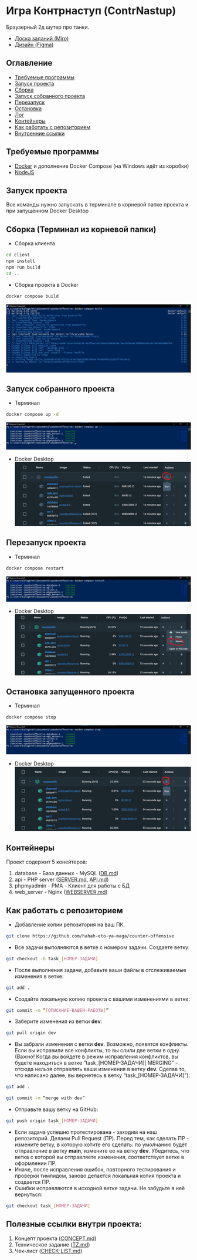# Игра Контрнаступ (ContrNastup)
Браузерный 2д шутер про танки.
* [Доска заданий (Miro)](https://miro.com/app/board/uXjVMlZXLK0=/?share_link_id=267926727208)
* [Дизайн (Figma)](https://www.figma.com/file/o4i6tlpz45fEzdjZYZkoGu/Макеты?type=design&node-id=0%3A1&mode=design&t=LiBC4qdAeW1BguQ2-1)

## Оглавление
+ [Требуемые программы](#required-programs)
+ [Запуск проекта](#start)
+ [Сборка](#build)
+ [Запуск собранного проекта](#up)
+ [Перезапуск](#restart)
+ [Остановка](#stop)
+ [Лог](#log)
+ [Контейнеры](#containers)
+ [Как работать с репозиторием](#repo-guide)
+ [Внутренние ссылки](#inside-links)

<a name="required-programs"></a>
## Требуемые программы
* [Docker](https://docs.docker.com/desktop/install/windows-install/) и дополнение Docker Compose (на Windows идёт из коробки)
* [NodeJS](https://nodejs.org/en/download)

<a name="start"></a>
## Запуск проекта
Все команды нужно запускать в терминале в корневой папке проекта и при запущенном Docker Desktop

<a name="build"></a>
## Сборка (Терминал из корневой папки)
* Сборка клиента
```bash
cd client
npm install
npm run build
cd ..
```
* Сборка проекта в Docker
```bash
docker compose build
```
![Пример сборки проекта](documents/docker/readme/cmd-build-example.jpg)


<a name="up"></a>
## Запуск собранного проекта
+ Терминал
```bash
docker compose up -d
```
![Пример запуска проекта](documents/docker/readme/cmd-up-example.jpg)
+ Docker Desktop
![Пример запуска проекта в главном меню Docker Desktop](documents/docker/readme/docker-desktop-up-example.jpg)

<a name="restart"></a>
## Перезапуск проекта
+ Терминал
```bash
docker compose restart
```
![Пример перезапуска проекта](documents/docker/readme/cmd-restart-example.jpg)
+ Docker Desktop
![Пример перезапуска проекта в главном меню Docker Desktop](documents/docker/readme/docker-desktop-restart-example.jpg)

<a name="stop"></a>
## Остановка запущенного проекта
+ Терминал
```bash
docker compose stop
```
![Пример остановки проекта](documents/docker/readme/cmd-stop-example.jpg)
+ Docker Desktop
![Пример остановки проекта в главном меню Docker Desktop](documents/docker/readme/docker-desktop-stop-example.jpg)

<a name="containers"></a>
## Контейнеры
Проект содержит 5 конейтеров:
1. database - База данных - MySQL ([DB.md](./documents/DB.md))
2. api - PHP server ([SERVER.md](./server/README.md), [API.md](./server/API.md))
3. phpmyadmin - PMA - Клиент для работы с БД
4. web_server - Nginx ([WEBSERVER.md](./documents/WEBSERVER.md))

<a name="repo-guide"></a>
## Как работать с репозиторием
+ Добавление копии репозитория на ваш ПК.
```bash
git clone https://github.com/hahah-eto-ya-maga/counter-offensive
```
+ Все задачи выполняются в ветке с номером задачи. Создаете ветку:
```bash
git checkout -b task_[НОМЕР-ЗАДАЧИ]
```
+ После выполнения задачи, добавьте ваши файлы в отслеживаемые изменения в ветке:
```bash
git add .
```
+ Создайте локальную копию проекта с вашими изменениями в ветке:
```bash
git commit -m “[ОПИСАНИЕ-ВАШЕЙ-РАБОТЫ]”
```
+ Заберите изменения из ветки **dev**:
```bash
git pull origin dev
```
+ Вы забрали изменения с ветки **dev**. Возможно, появятся конфликты. Если вы исправили все конфликты, то вы слили две ветки в одну. (Важно! Когда вы войдете в режим исправления конфликтов, вы будете находиться в ветке “task_[НОМЕР-ЗАДАЧИ]| MERGING” - отсюда нельзя отправлять ваши изменения в ветку **dev**. Сделав то, что написано далее, вы вернетесь в ветку “task_[НОМЕР-ЗАДАЧИ]”): 
```bash
git add .
```
```bash
git commit -m “merge with dev”
```
+ Отправьте вашу ветку на GitHub:
```bash
git push origin task_[НОМЕР-ЗАДАЧИ]
```
+ Если задача успешно протестирована - заходим на наш репозиторий. Делаем Pull Request (ПР). Перед тем, как сделать ПР - измените ветку, в которую хотите его сделать: по умолчанию будет отправление в ветку **main**, измените ее на ветку **dev**. Убедитесь, что ветка с которой вы отправляете изменения, соответствует ветке в оформлении ПР.
+ Иначе, после исправления ошибок, повторного тестирования и проверки тимлидом, заново делается локальная копия проекта и создается ПР.
+ Ошибки исправляются в исходной ветке задачи. Не забудьте в неё вернуться:
```bash
git checkout task_[НОМЕР-ЗАДАЧИ]
```

<a name="inside-links"></a>
## Полезные ссылки внутри проекта:
1. Концепт проекта ([CONCEPT.md](./documents/CONCEPT.md))
2. Техническое задание ([TZ.md](./documents/TZ.md))
3. Чек-лист ([CHECK-LIST.md](./documents/CHECK-LIST.md))
